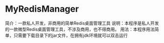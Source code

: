 # MyRedisManager
简介：一款私人开发，非商用的简单Redis桌面管理工具
说明：本程序是私人开发的一款微型Redis桌面管理工具，不涉及商用，也不得商用。
用法：本程序用法简单，只需要下载目录下的jar文件，在拥有jdk环境就可以双击运行

